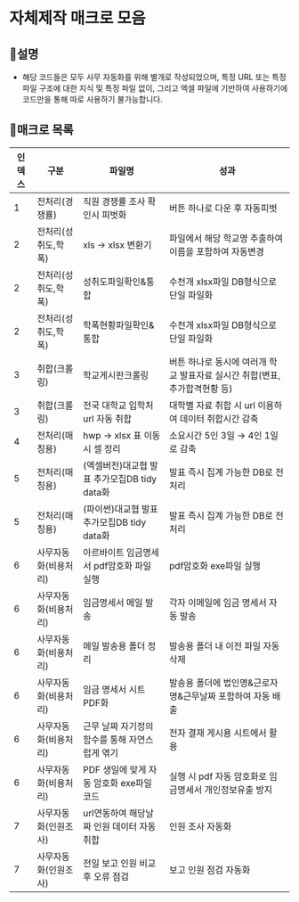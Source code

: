 # 자체제작 매크로 모음
## 📌설명
- 해당 코드들은 모두 사무 자동화를 위해 별개로 작성되었으며, 특정 URL 또는 특정 파일 구조에 대한 지식 및 특정 파일 없이, 그리고 엑셀 파일에 기반하여 사용하기에 코드만을 통해 따로 사용하기 불가능합니다.

## 📌매크로 목록
|인덱스|구분|파일명|성과|
|---|---|---|---|
|1|전처리(경쟁률)|직원 경쟁률 조사 확인시 피벗화|버튼 하나로 다운 후 자동피벗|
|2|전처리(성취도,학폭)|xls → xlsx 변환기|파일에서 해당 학교명 추출하여 이름을 포함하여 자동변경|
|2|전처리(성취도,학폭)|성취도파일확인&통합|수천개 xlsx파일 DB형식으로 단일 파일화|
|2|전처리(성취도,학폭)|학폭현황파일확인&통합|수천개 xlsx파일 DB형식으로 단일 파일화|
|3|취합(크롤링)|학교게시판크롤링|버튼 하나로 동시에 여러개 학교 발표자료 실시간 취합(변표, 추가합격현황 등)|
|3|취합(크롤링)|전국 대학교 입학처 url 자동 취합|대학별 자료 취합 시 url 이용하여 데이터 취합시간 감축|
|4|전처리(매칭용)|hwp → xlsx 표 이동시 셀 정리|소요시간 5인 3일 → 4인 1일로 감축|
|5|전처리(매칭용)|(엑셀버전)대교협 발표 추가모집DB tidy data화|발표 즉시 집계 가능한 DB로 전처리|
|5|전처리(매칭용)|(파이썬)대교협 발표 추가모집DB tidy data화|발표 즉시 집계 가능한 DB로 전처리|
|6|사무자동화(비용처리)|아르바이트 임금명세서 pdf암호화 파일 실행|pdf암호화 exe파일 실행|
|6|사무자동화(비용처리)|임금명세서 메일 발송|각자 이메일에 임금 명세서 자동 발송|
|6|사무자동화(비용처리)|메일 발송용 폴더 정리|발송용 폴더 내 이전 파일 자동 삭제|
|6|사무자동화(비용처리)|임금 명세서 시트 PDF화|발송용 폴더에 법인명&근로자명&근무날짜 포함하여 자동 배출|
|6|사무자동화(비용처리)|근무 날짜 자기정의함수를 통해 자연스럽게 엮기|전자 결재 게시용 시트에서 활용|
|6|사무자동화(비용처리)|PDF 생일에 맞게 자동 암호화 exe파일 코드|실행 시 pdf 자동 암호화로 임금명세서 개인정보유출 방지|
|7|사무자동화(인원조사)|url연동하여 해당날짜 인원 데이터 자동 취합|인원 조사 자동화|
|7|사무자동화(인원조사)|전일 보고 인원 비교 후 오류 점검|보고 인원 점검 자동화|


